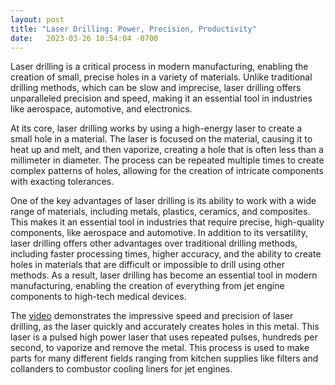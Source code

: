 ```yaml
---
layout: post
title: "Laser Drilling: Power, Precision, Productivity"
date:   2023-03-26 10:54:04 -0700
---
```


Laser drilling is a critical process in modern manufacturing, enabling the creation of small, precise holes in a variety of materials. 
Unlike traditional drilling methods, which can be slow and imprecise, laser drilling offers unparalleled precision and speed, making it an essential tool in industries like aerospace, automotive, and electronics.

At its core, laser drilling works by using a high-energy laser to create a small hole in a material. 
The laser is focused on the material, causing it to heat up and melt, and then vaporize, creating a hole that is often less than a millimeter in diameter. 
The process can be repeated multiple times to create complex patterns of holes, allowing for the creation of intricate components with exacting tolerances.

One of the key advantages of laser drilling is its ability to work with a wide range of materials, including metals, plastics, ceramics, and composites. 
This makes it an essential tool in industries that require precise, high-quality components, like aerospace and automotive. 
In addition to its versatility, laser drilling offers other advantages over traditional drilling methods, including faster processing times, higher accuracy, and the ability to create holes in materials that are difficult or impossible to drill using other methods. 
As a result, laser drilling has become an essential tool in modern manufacturing, enabling the creation of everything from jet engine components to high-tech medical devices.

The [video](https://www.youtube.com/watch?v=llvCHyb8p8g) demonstrates the impressive speed and precision of laser drilling, as the laser quickly and accurately creates holes in this metal. This laser is a pulsed high power laser that uses repeated pulses, hundreds per second, to vaporize and remove the metal. This process is used to make parts for many different fields ranging from kitchen supplies like filters and collanders to combustor cooling liners for jet engines. 

